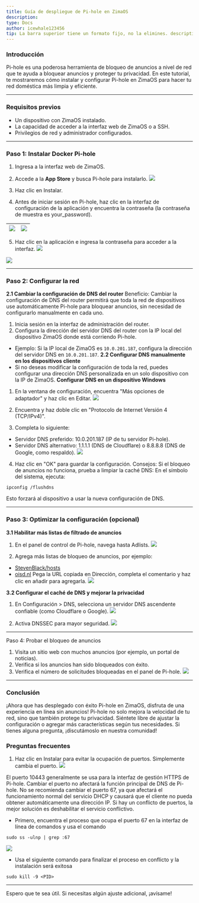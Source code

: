 ```yaml
---
title: Guía de despliegue de Pi-hole en ZimaOS
description: 
type: Docs
author: icewhale123456
tip: La barra superior tiene un formato fijo, no la elimines. description es la descripción del artículo. Si no se llena, se tomará el primer párrafo del contenido.
---
```

### Introducción
Pi-hole es una poderosa herramienta de bloqueo de anuncios a nivel de red que te ayuda a bloquear anuncios y proteger tu privacidad. En este tutorial, te mostraremos cómo instalar y configurar Pi-hole en ZimaOS para hacer tu red doméstica más limpia y eficiente.

---
### Requisitos previos
- Un dispositivo con ZimaOS instalado.
- La capacidad de acceder a la interfaz web de ZimaOS o a SSH.
- Privilegios de red y administrador configurados.

---
### Paso 1: Instalar Docker Pi-hole
1. Ingresa a la interfaz web de ZimaOS.
2. Accede a la **App Store** y busca Pi-hole para instalarlo.
![](https://manage.icewhale.io/api/static/docs/1734678654109_image.png)

3. Haz clic en Instalar.
4. Antes de iniciar sesión en Pi-hole, haz clic en la interfaz de configuración de la aplicación y encuentra la contraseña (la contraseña de muestra es your_password).

| ![](https://manage.icewhale.io/api/static/docs/1734678694677_image.png) | ![](https://manage.icewhale.io/api/static/docs/1734678703824_image.png) |
| - | - |

5. Haz clic en la aplicación e ingresa la contraseña para acceder a la interfaz.
![](https://manage.icewhale.io/api/static/docs/1734678749177_image.png)

![](https://manage.icewhale.io/api/static/docs/1734678754268_image.png)

---
### Paso 2: Configurar la red
**2.1 Cambiar la configuración de DNS del router**
Beneficio: Cambiar la configuración de DNS del router permitirá que toda la red de dispositivos use automáticamente Pi-hole para bloquear anuncios, sin necesidad de configurarlo manualmente en cada uno.
1. Inicia sesión en la interfaz de administración del router.
2. Configura la dirección del servidor DNS del router con la IP local del dispositivo ZimaOS donde está corriendo Pi-hole.
- Ejemplo: Si la IP local de ZimaOS es `10.0.201.187`, configura la dirección del servidor DNS en `10.0.201.187`.
**2.2 Configurar DNS manualmente en los dispositivos cliente**
- Si no deseas modificar la configuración de toda la red, puedes configurar una dirección DNS personalizada en un solo dispositivo con la IP de ZimaOS.
**Configurar DNS en un dispositivo Windows**
1. En la ventana de configuración, encuentra "Más opciones de adaptador" y haz clic en Editar.
![](https://manage.icewhale.io/api/static/docs/1734679538566_image.png)

2. Encuentra y haz doble clic en "Protocolo de Internet Versión 4 (TCP/IPv4)".
3. Completa lo siguiente:
- Servidor DNS preferido: 10.0.201.187 (IP de tu servidor Pi-hole).
- Servidor DNS alternativo: 1.1.1.1 (DNS de Cloudflare) o 8.8.8.8 (DNS de Google, como respaldo).
![](https://manage.icewhale.io/api/static/docs/1734679557759_image.png)

4. Haz clic en "OK" para guardar la configuración.
Consejos: Si el bloqueo de anuncios no funciona, prueba a limpiar la caché DNS:
En el símbolo del sistema, ejecuta:
```
ipconfig /flushdns
```

Esto forzará al dispositivo a usar la nueva configuración de DNS.

---
### Paso 3: Optimizar la configuración (opcional)
**3.1 Habilitar más listas de filtrado de anuncios**
1. En el panel de control de Pi-hole, navega hasta Adlists.
![](https://manage.icewhale.io/api/static/docs/1734679945680_image.png)

2. Agrega más listas de bloqueo de anuncios, por ejemplo:
- [StevenBlack/hosts](https://github.com/StevenBlack/hosts)
- [oisd.nl](https://oisd.nl/)
Pega la URL copiada en Dirección, completa el comentario y haz clic en añadir para agregarla.
![](https://manage.icewhale.io/api/static/docs/1734680053090_image.png)

**3.2 Configurar el caché de DNS y mejorar la privacidad**
1. En Configuración > DNS, selecciona un servidor DNS ascendente confiable (como Cloudflare o Google).
![](https://manage.icewhale.io/api/static/docs/1734680136362_image.png)

2. Activa DNSSEC para mayor seguridad.
![](https://manage.icewhale.io/api/static/docs/1734680141523_image.png)

---
Paso 4: Probar el bloqueo de anuncios
1. Visita un sitio web con muchos anuncios (por ejemplo, un portal de noticias).
2. Verifica si los anuncios han sido bloqueados con éxito.
3. Verifica el número de solicitudes bloqueadas en el panel de Pi-hole.
![](https://manage.icewhale.io/api/static/docs/1734680159332_image.png)

---
### Conclusión
¡Ahora que has desplegado con éxito Pi-hole en ZimaOS, disfruta de una experiencia en línea sin anuncios! Pi-hole no solo mejora la velocidad de tu red, sino que también protege tu privacidad. Siéntete libre de ajustar la configuración o agregar más características según tus necesidades. Si tienes alguna pregunta, ¡discutámoslo en nuestra comunidad!
### Preguntas frecuentes
1. Haz clic en Instalar para evitar la ocupación de puertos. Simplemente cambia el puerto.
![](https://manage.icewhale.io/api/static/docs/1734680182479_image.png)

El puerto 10443 generalmente se usa para la interfaz de gestión HTTPS de Pi-hole. Cambiar el puerto no afectará la función principal de DNS de Pi-hole.
No se recomienda cambiar el puerto 67, ya que afectará el funcionamiento normal del servicio DHCP y causará que el cliente no pueda obtener automáticamente una dirección IP. Si hay un conflicto de puertos, la mejor solución es deshabilitar el servicio conflictivo.
- Primero, encuentra el proceso que ocupa el puerto 67 en la interfaz de línea de comandos y usa el comando
```
sudo ss -ulnp | grep :67
```

![](https://manage.icewhale.io/api/static/docs/1734680210741_image.png)

- Usa el siguiente comando para finalizar el proceso en conflicto y la instalación será exitosa
```
sudo kill -9 <PID>
```

---

Espero que te sea útil. Si necesitas algún ajuste adicional, ¡avísame!
